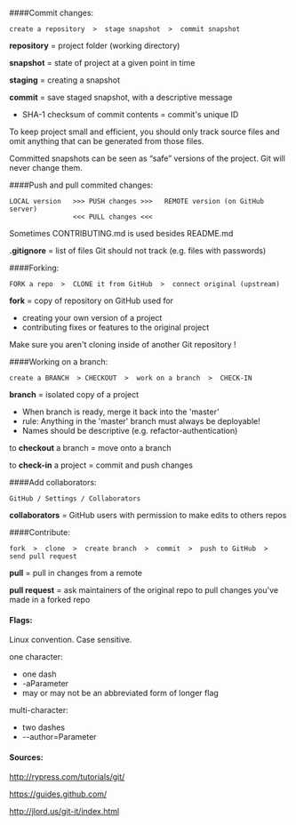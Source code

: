 ####Commit changes:
```  
create a repository  >  stage snapshot  >  commit snapshot
```
**repository** = project folder (working directory)

**snapshot** = state of project at a given point in time

**staging** = creating a snapshot 

**commit** 
  = save staged snapshot, with a descriptive message
  * SHA-1 checksum of commit contents = commit's unique ID  

To keep project small and efficient, you should only track source files and 
omit anything that can be generated from those files.

Committed snapshots can be seen as “safe” versions of the project. 
Git will never change them. 


####Push and pull commited changes:
```
LOCAL version   >>> PUSH changes >>>   REMOTE version (on GitHub server) 
                <<< PULL changes <<< 
```
Sometimes CONTRIBUTING.md is used besides README.md

**.gitignore** = list of files Git should not track (e.g. files with passwords)


####Forking:
```
FORK a repo  >  CLONE it from GitHub  >  connect original (upstream)
```
**fork** = copy of repository on GitHub used for 
  - creating your own version of a project 
  - contributing fixes or features to the original project

Make sure you aren't cloning inside of another Git repository !


####Working on a branch:
```
create a BRANCH  > CHECKOUT  >  work on a branch  >  CHECK-IN
```
**branch** = isolated copy of a project
  * When branch is ready, merge it back into the 'master'
  * rule: Anything in the 'master' branch must always be deployable!
  * Names should be descriptive (e.g. refactor-authentication)

to **checkout** a branch = move onto a branch

to **check-in** a project = commit and push changes


####Add collaborators:
```
GitHub / Settings / Collaborators
```
**collaborators** = GitHub users with permission to make edits to others repos

####Contribute:
```
fork  >  clone  >  create branch  >  commit  >  push to GitHub  >  send pull request
```
**pull** = pull in changes from a remote

**pull request** = ask maintainers of the original repo to pull changes you've made in a forked repo
  
  
  
#### Flags:

Linux convention. Case sensitive.

one character:  
  * one dash  
  * -aParameter
  * may or may not be an abbreviated form of longer flag

multi-character:
  * two dashes
  * --author=Parameter
  


#### Sources:
http://rypress.com/tutorials/git/

https://guides.github.com/

http://jlord.us/git-it/index.html
